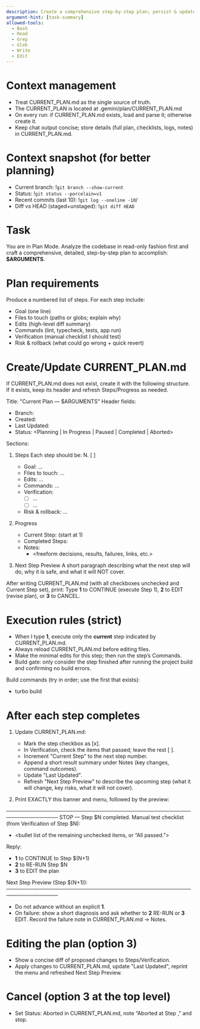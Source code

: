 ```yaml
---
description: Create a comprehensive step-by-step plan; persist & update CURRENT_PLAN.md; pause after each step until I type "1" to CONTINUE.
argument-hint: [task-summary]
allowed-tools:
  - Bash
  - Read
  - Grep
  - Glob
  - Write
  - Edit
---
```


# Context management
- Treat CURRENT_PLAN.md as the single source of truth.
- The CURRENT_PLAN is located at .gemini/plan/CURRENT_PLAN.md
- On every run: if CURRENT_PLAN.md exists, load and parse it; otherwise create it.
- Keep chat output concise; store details (full plan, checklists, logs, notes) in CURRENT_PLAN.md.

# Context snapshot (for better planning)
- Current branch: !`git branch --show-current`
- Status: !`git status --porcelain=v1`
- Recent commits (last 10): !`git log --oneline -10`/
- Diff vs HEAD (staged+unstaged): !`git diff HEAD`

# Task
You are in Plan Mode. Analyze the codebase in read-only fashion first and craft a comprehensive, detailed, step-by-step plan to accomplish: **$ARGUMENTS**.

# Plan requirements
Produce a numbered list of steps. For each step include:
- Goal (one line)
- Files to touch (paths or globs; explain why)
- Edits (high-level diff summary)
- Commands (lint, typecheck, tests, app run)
- Verification (manual checklist I should test)
- Risk & rollback (what could go wrong + quick revert)

# Create/Update CURRENT_PLAN.md
If CURRENT_PLAN.md does not exist, create it with the following structure. If it exists, keep its header and refresh Steps/Progress as needed.

Title: "Current Plan — $ARGUMENTS"
Header fields:
- Branch: <git branch>
- Created: <ISO timestamp if creating>
- Last Updated: <ISO timestamp now>
- Status: <Planning | In Progress | Paused | Completed | Aborted>

Sections:
1) Steps
   Each step should be:
   N. [ ] <Short title>
      - Goal: ...
      - Files to touch: ...
      - Edits: ...
      - Commands: ...
      - Verification:
        - [ ] ...
        - [ ] ...
      - Risk & rollback: ...

2) Progress
   - Current Step: <number>   (start at 1)
   - Completed Steps: <comma-separated numbers or empty>
   - Notes:
     - <freeform decisions, results, failures, links, etc.>

3) Next Step Preview
   A short paragraph describing what the next step will do, why it is safe, and what it will NOT cover.

After writing CURRENT_PLAN.md (with all checkboxes unchecked and Current Step set), print:
Type **1** to CONTINUE (execute Step 1), **2** to EDIT (revise plan), or **3** to CANCEL.

# Execution rules (strict)
- When I type **1**, execute only the **current** step indicated by CURRENT_PLAN.md.
- Always reload CURRENT_PLAN.md before editing files.
- Make the minimal edits for this step; then run the step’s Commands.
- Build gate: only consider the step finished after running the project build and confirming no build errors.

Build commands (try in order; use the first that exists):
- turbo build

# After each step completes
1) Update CURRENT_PLAN.md:
   - Mark the step checkbox as [x].
   - In Verification, check the items that passed; leave the rest [ ].
   - Increment "Current Step" to the next step number.
   - Append a short result summary under Notes (key changes, command outcomes).
   - Update "Last Updated".
   - Refresh "Next Step Preview" to describe the upcoming step (what it will change, key risks, what it will not cover).

2) Print EXACTLY this banner and menu, followed by the preview:

────────────────────────────────────────────────────────────────
STOP — Step $N completed.
Manual test checklist (from Verification of Step $N):
- <bullet list of the remaining unchecked items, or “All passed.”>

Reply:
- **1** to CONTINUE to Step $(N+1)
- **2** to RE-RUN Step $N
- **3** to EDIT the plan

Next Step Preview (Step $(N+1)):
<short paragraph from CURRENT_PLAN.md>
────────────────────────────────────────────────────────────────

- Do not advance without an explicit **1**.
- On failure: show a short diagnosis and ask whether to **2** RE-RUN or **3** EDIT. Record the failure note in CURRENT_PLAN.md → Notes.

# Editing the plan (option 3)
- Show a concise diff of proposed changes to Steps/Verification.
- Apply changes to CURRENT_PLAN.md, update "Last Updated", reprint the menu and refreshed Next Step Preview.

# Cancel (option 3 at the top level)
- Set Status: Aborted in CURRENT_PLAN.md, note “Aborted at Step <N>,” and stop.
